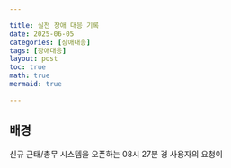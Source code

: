 ```yaml
---

title: 실전 장애 대응 기록
date: 2025-06-05
categories: [장애대응]
tags: [장애대응]
layout: post
toc: true
math: true
mermaid: true

---
```


## 배경

신규 근태/총무 시스템을 오픈하는 08시 27분 경 사용자의 요청이

